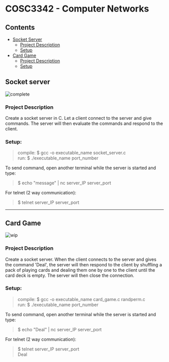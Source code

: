 # COSC3342 - Computer Networks

## Contents
* [Socket Server](#socket-server)
  * [Project Description](#project-description)
  * [Setup](#setup)
* [Card Game](#card-game)
  * [Project Description](#project-description-1)
  * [Setup](#setup-1)
  
## Socket server
![complete](https://user-images.githubusercontent.com/47615511/96832806-f6532180-1404-11eb-9618-40ba0bb5f859.png)

### Project Description

Create a socket server in C. Let a client connect to the server and give commands. The server will then evaluate the commands and respond to the client.

### Setup:

>compile: $ gcc -o executable_name socket_server.c  
>run: $ ./executable_name port_number

To send command, open another terminal while the server is started and type:

>$ echo "message" | nc server_IP server_port

For telnet (2 way communication):

>$ telnet server_IP server_port

-------------------------
## Card Game
![wip](https://user-images.githubusercontent.com/47615511/96809326-41a70900-13e0-11eb-83b3-485762286ad4.png)

### Project Description

Create a socket server. When the client connects to the server and gives the command 'Deal', the server will then respond to the client by shuffling a pack of playing cards and dealing them one by one to the client until the card deck is empty. The server will then close the connection.

### Setup:

>compile: $ gcc -o executable_name card_game.c randperm.c  
>run: $ ./executable_name port_number

To send command, open another terminal while the server is started and type:

>$ echo "Deal" | nc server_IP server_port

For telnet (2 way communication):

>$ telnet server_IP server_port  
>Deal
